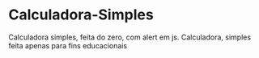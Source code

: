# Calculadora-Simples
Calculadora simples, feita  do zero, com alert em js.
Calculadora, simples feita apenas para fins educacionais
